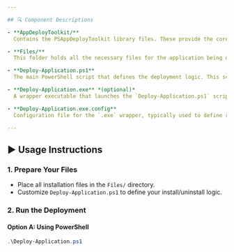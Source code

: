 ```yaml
---

## 🔍 Component Descriptions

- **AppDeployToolkit/**  
  Contains the PSAppDeployToolkit library files. These provide the core functionality for managing installations, user interactions, logging, and error handling.

- **Files/**  
  This folder holds all the necessary files for the application being deployed (e.g., installers, configuration files, assets).

- **Deploy-Application.ps1**  
  The main PowerShell script that defines the deployment logic. This script uses functions from the toolkit to install, uninstall, or repair the application.

- **Deploy-Application.exe** *(optional)*  
  A wrapper executable that launches the `Deploy-Application.ps1` script. This can be used to simplify execution or integrate with deployment tools like SCCM or Intune.

- **Deploy-Application.exe.config**  
  Configuration file for the `.exe` wrapper, typically used to define runtime behavior such as execution policy or window visibility.

---
```


## ▶️ Usage Instructions

### 1. Prepare Your Files
- Place all installation files in the `Files/` directory.
- Customize `Deploy-Application.ps1` to define your install/uninstall logic.

### 2. Run the Deployment

#### Option A: Using PowerShell
```powershell
.\Deploy-Application.ps1